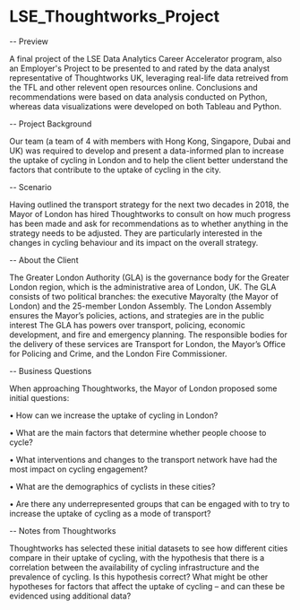 # LSE_Thoughtworks_Project

-- Preview

A final project of the LSE Data Analytics Career Accelerator program, also an Employer's Project to be presented to and rated by the data analyst representative of Thoughtworks UK, leveraging real-life data retreived from the TFL and other relevent open resources online. Conclusions and recommendations were based on data analysis conducted on Python, whereas data visualizations were developed on both Tableau and Python.

-- Project Background

Our team (a team of 4 with members with Hong Kong, Singapore, Dubai and UK) was required to develop and present a data-informed plan to increase the uptake of cycling in London and to help the client better understand the factors that contribute to the uptake of cycling in the city.

-- Scenario

Having outlined the transport strategy for the next two decades in 2018, the Mayor of London has hired Thoughtworks to consult on how much progress has been made and ask for recommendations as to whether anything in the strategy needs to be adjusted. They are particularly interested in the changes in cycling behaviour and its impact on the overall strategy.

-- About the Client

The Greater London Authority (GLA) is the governance body for the Greater London region, which is the administrative area of London, UK. The GLA consists of two political branches: the executive Mayoralty (the Mayor of London) and the 25-member London Assembly. The London Assembly ensures the Mayor’s policies, actions, and strategies are in the public interest The GLA has powers over transport, policing, economic development, and fire and emergency planning. The responsible bodies for the delivery of these services are Transport for London, the Mayor’s Office for Policing and Crime, and the London Fire Commissioner.

-- Business Questions

When approaching Thoughtworks, the Mayor of London proposed some initial questions:

• How can we increase the uptake of cycling in London?

• What are the main factors that determine whether people choose to cycle?

• What interventions and changes to the transport network have had the most impact on cycling engagement?

• What are the demographics of cyclists in these cities?

• Are there any underrepresented groups that can be engaged with to try to increase the uptake of cycling as a mode of transport?

-- Notes from Thoughtworks

Thoughtworks has selected these initial datasets to see how different cities compare in their uptake of cycling, with the hypothesis that there is a correlation between the availability of cycling infrastructure and the prevalence of cycling. Is this hypothesis correct? What might be other hypotheses for factors that affect the uptake of cycling – and can these be evidenced using additional data?
